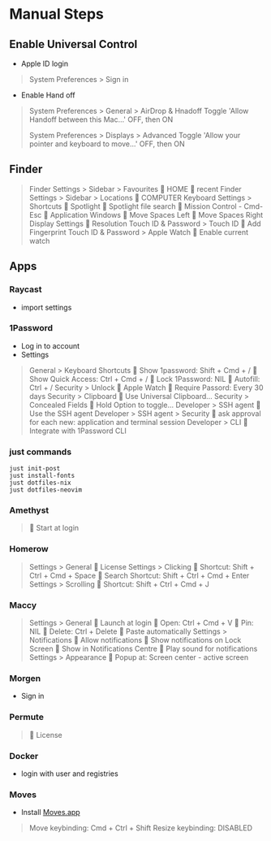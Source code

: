 # Manual Steps

## Enable Universal Control

- Apple ID login

> System Preferences > Sign in

- Enable Hand off

> System Preferences > General > AirDrop & Hnadoff
> Toggle 'Allow Handoff between this Mac...' OFF, then ON
>
> System Preferences > Displays > Advanced
> Toggle 'Allow your pointer and keyboard to move...' OFF, then ON

## Finder

> Finder Settings > Sidebar > Favourites
> 󰱒 HOME
>  recent
> Finder Settings > Sidebar > Locations
> 󰱒 COMPUTER
> Keyboard Settings > Shortcuts
>  Spotlight
>  Spotlight file search
> 󰱒 Mission Control - Cmd-Esc
>  Application Windows
>  Move Spaces Left
>  Move Spaces Right
> Display Settings
>  Resolution
> Touch ID & Password > Touch ID
>  Add Fingerprint
> Touch ID & Password > Apple Watch
> 󰱒 Enable current watch

## Apps

### Raycast

- import settings

### 1Password

- Log in to account
- Settings

> General > Keyboard Shortcuts
> 󰌌 Show 1password: Shift + Cmd + /
> 󰌌 Show Quick Access: Ctrl + Cmd + /
> 󰌌 Lock 1Password: NIL
> 󰌌 Autofill: Ctrl + /
> Security > Unlock
> 󰱒 Apple Watch
> 󱐀 Require Passord: Every 30 days
> Security > Clipboard
> 󰱒 Use Universal Clipboard...
> Security > Concealed Fields
> 󰱒 Hold Option to toggle...
> Developer > SSH agent
> 󰱒 Use the SSH agent
> Developer > SSH agent > Security
> 󱐀 ask approval for each new: application and terminal session
> Developer > CLI
> 󰱒 Integrate with 1Password CLI

### just commands

```
just init-post
just install-fonts
just dotfiles-nix
just dotfiles-neovim
```

### Amethyst

> 󰱒 Start at login

### Homerow

> Settings > General
>  License
> Settings > Clicking
> 󰌌 Shortcut: Shift + Ctrl + Cmd + Space
> 󰌌 Search Shortcut: Shift + Ctrl + Cmd + Enter
> Settings > Scrolling
> 󰌌 Shortcut: Shift + Ctrl + Cmd + J

### Maccy

> Settings > General
> 󰱒 Launch at login
> 󰌌 Open: Ctrl + Cmd + V
> 󰌌 Pin: NIL
> 󰌌 Delete: Ctrl + Delete
> 󰱒 Paste automatically
> Settings > Notifications
> 󰱒 Allow notifications
>  Show notifications on Lock Screen
>  Show in Notifications Centre
> 󰱒 Play sound for notifications
> Settings > Appearance
> 󱐀 Popup at: Screen center - active screen

### Morgen

- Sign in

### Permute

>  License

### Docker

- login with user and registries

### Moves

- Install [Moves.app](https://moves-updates.s3.eu-west-1.amazonaws.com/Moves-latest.zip)

> Move keybinding: Cmd + Ctrl + Shift
> Resize keybinding: DISABLED
